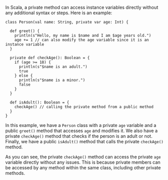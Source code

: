 In Scala, a private method can access instance variables directly without any additional syntax or steps. Here is an example:

```
class Person(val name: String, private var age: Int) {
  
  def greet() {
    println(s"Hello, my name is $name and I am $age years old.")
    age += 1 // can also modify the age variable since it is an instance variable
  }

  private def checkAge(): Boolean = {
    if (age >= 18) {
      println(s"$name is an adult.")
      true
    } else {
      println(s"$name is a minor.")
      false
    }
  }

  def isAdult(): Boolean = {
    checkAge() // calling the private method from a public method
  }
}
```

In this example, we have a `Person` class with a private `age` variable and a public `greet()` method that accesses `age` and modifies it. We also have a private `checkAge()` method that checks if the person is an adult or not. Finally, we have a public `isAdult()` method that calls the private `checkAge()` method.

As you can see, the private `checkAge()` method can access the private `age` variable directly without any issues. This is because private members can be accessed by any method within the same class, including other private methods.